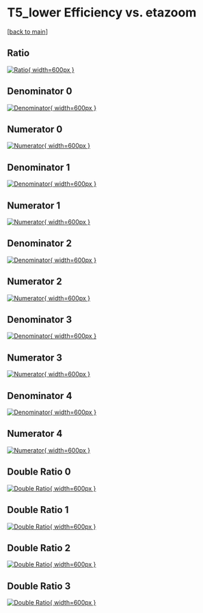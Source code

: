 # T5_lower Efficiency vs. etazoom

[[back to main](./)]



## Ratio

[![Ratio](../mtv/var/T5_lower_base_11_0_eff_etazoom.png){ width=600px }](../mtv/var/T5_lower_base_11_0_eff_etazoom.pdf)

## Denominator 0

[![Denominator](../mtv/den/T5_lower_base_11_0_eff_etazoom_den0.png){ width=600px }](../mtv/den/T5_lower_base_11_0_eff_etazoom_den0.pdf)

## Numerator 0

[![Numerator](../mtv/num/T5_lower_base_11_0_eff_etazoom_num0.png){ width=600px }](../mtv/num/T5_lower_base_11_0_eff_etazoom_num0.pdf)

## Denominator 1

[![Denominator](../mtv/den/T5_lower_base_11_0_eff_etazoom_den1.png){ width=600px }](../mtv/den/T5_lower_base_11_0_eff_etazoom_den1.pdf)

## Numerator 1

[![Numerator](../mtv/num/T5_lower_base_11_0_eff_etazoom_num1.png){ width=600px }](../mtv/num/T5_lower_base_11_0_eff_etazoom_num1.pdf)

## Denominator 2

[![Denominator](../mtv/den/T5_lower_base_11_0_eff_etazoom_den2.png){ width=600px }](../mtv/den/T5_lower_base_11_0_eff_etazoom_den2.pdf)

## Numerator 2

[![Numerator](../mtv/num/T5_lower_base_11_0_eff_etazoom_num2.png){ width=600px }](../mtv/num/T5_lower_base_11_0_eff_etazoom_num2.pdf)

## Denominator 3

[![Denominator](../mtv/den/T5_lower_base_11_0_eff_etazoom_den3.png){ width=600px }](../mtv/den/T5_lower_base_11_0_eff_etazoom_den3.pdf)

## Numerator 3

[![Numerator](../mtv/num/T5_lower_base_11_0_eff_etazoom_num3.png){ width=600px }](../mtv/num/T5_lower_base_11_0_eff_etazoom_num3.pdf)

## Denominator 4

[![Denominator](../mtv/den/T5_lower_base_11_0_eff_etazoom_den4.png){ width=600px }](../mtv/den/T5_lower_base_11_0_eff_etazoom_den4.pdf)

## Numerator 4

[![Numerator](../mtv/num/T5_lower_base_11_0_eff_etazoom_num4.png){ width=600px }](../mtv/num/T5_lower_base_11_0_eff_etazoom_num4.pdf)

## Double Ratio 0

[![Double Ratio](../mtv/ratio/T5_lower_base_11_0_eff_etazoom_ratio0.png){ width=600px }](../mtv/ratio/T5_lower_base_11_0_eff_etazoom_ratio0.pdf)

## Double Ratio 1

[![Double Ratio](../mtv/ratio/T5_lower_base_11_0_eff_etazoom_ratio1.png){ width=600px }](../mtv/ratio/T5_lower_base_11_0_eff_etazoom_ratio1.pdf)

## Double Ratio 2

[![Double Ratio](../mtv/ratio/T5_lower_base_11_0_eff_etazoom_ratio2.png){ width=600px }](../mtv/ratio/T5_lower_base_11_0_eff_etazoom_ratio2.pdf)

## Double Ratio 3

[![Double Ratio](../mtv/ratio/T5_lower_base_11_0_eff_etazoom_ratio3.png){ width=600px }](../mtv/ratio/T5_lower_base_11_0_eff_etazoom_ratio3.pdf)

